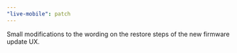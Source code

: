 ```yaml
---
"live-mobile": patch
---
```


Small modifications to the wording on the restore steps of the new firmware update UX.
